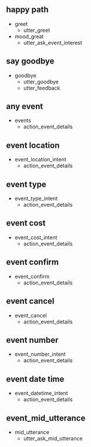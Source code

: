 ## happy path
* greet
  - utter_greet
* mood_great
  - utter_ask_event_interest

## say goodbye
* goodbye
  - utter_goodbye
  - utter_feedback

## any event
* events
  - action_event_details

## event location
* event_location_intent
  - action_event_details

## event type
* event_type_intent
  - action_event_details

## event cost
* event_cost_intent
  - action_event_details

## event confirm
* event_confirm
  - action_event_details

## event cancel
* event_cancel
  - action_event_details

## event number
* event_number_intent
  - action_event_details

## event date time
* event_datetime_intent
  - action_event_details

## event_mid_utterance
* mid_utterance
  - utter_ask_mid_utterance

    